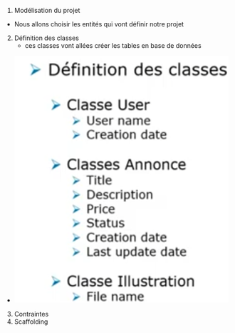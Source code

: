 1. Modélisation du projet
- Nous allons choisir les entités qui vont définir notre projet
2. Définition des classes
   - ces classes vont allées créer les tables en base de données
- ![img.png](img.png)
3. Contraintes
4. Scaffolding